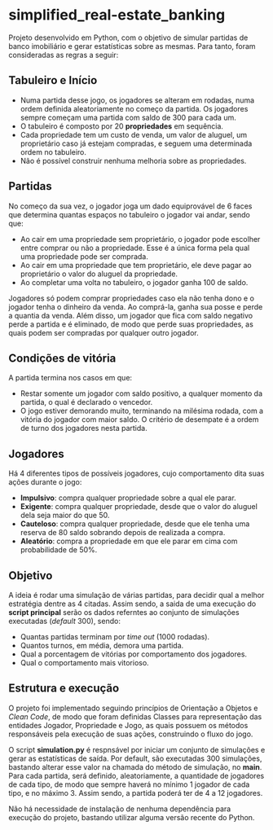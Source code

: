# simplified_real-estate_banking

Projeto desenvolvido em Python, com o objetivo de simular partidas de banco imobiliário e gerar estatísticas sobre as mesmas. Para tanto, foram consideradas as regras a seguir:

## Tabuleiro e Início
- Numa partida desse jogo, os jogadores se alteram em rodadas, numa ordem definida aleatoriamente no começo da partida. Os jogadores sempre começam uma partida com saldo de 300 para cada um.
- O tabuleiro é composto por 20 **propriedades** em sequência.
- Cada propriedade tem um custo de venda, um valor de aluguel, um proprietário caso já estejam compradas, e seguem uma determinada ordem no tabuleiro.
- Não é possível construir nenhuma melhoria sobre as propriedades.

## Partidas

No começo da sua vez, o jogador joga um dado equiprovável de 6 faces que determina quantas espaços no tabuleiro o jogador vai andar, sendo que:

- Ao cair em uma propriedade sem proprietário, o jogador pode escolher entre comprar ou não a propriedade. Esse é a única forma pela qual uma propriedade pode ser comprada.
- Ao cair em uma propriedade que tem proprietário, ele deve pagar ao proprietário o valor do aluguel da propriedade.
- Ao completar uma volta no tabuleiro, o jogador ganha 100 de saldo.

Jogadores só podem comprar propriedades caso ela não tenha dono e o jogador tenha o dinheiro da venda. Ao comprá-la, ganha sua posse e perde a quantia da venda. Além disso, um jogador que fica com saldo negativo perde a partida e é eliminado, de modo que perde suas propriedades, as quais podem ser compradas por qualquer outro jogador.

## Condições de vitória

A partida termina nos casos em que:

- Restar somente um jogador com saldo positivo, a qualquer momento da partida, o qual é declarado o vencedor.
- O jogo estiver demorando muito, terminando  na milésima rodada, com a vitória do jogador com maior saldo. O critério de desempate é a ordem de turno dos jogadores nesta
partida.

## Jogadores

Há 4 diferentes tipos de possíveis jogadores, cujo comportamento dita suas ações durante o jogo:

- **Impulsivo**: compra qualquer propriedade sobre a qual ele parar.
- **Exigente**: compra qualquer propriedade, desde que o valor do aluguel dela seja maior do que 50.
- **Cauteloso**: compra qualquer propriedade, desde que ele tenha uma reserva de 80 saldo sobrando depois de realizada a compra.
- **Aleatório**: compra a propriedade em que ele parar em cima com probabilidade de 50%.

## Objetivo

A ideia é rodar uma simulação de várias partidas, para decidir qual a melhor estratégia dentre as 4 citadas. Assim sendo, a saida de uma execução do **script principal** serão os dados referntes ao conjunto de simulações executadas (*default* 300), sendo:

- Quantas partidas terminam por *time out* (1000 rodadas).
- Quantos turnos, em média, demora uma partida.
- Qual a porcentagem de vitórias por comportamento dos jogadores.
- Qual o comportamento mais vitorioso.

## Estrutura e execução

O projeto foi implementado seguindo princípios de Orientação a Objetos e *Clean Code*, de modo que foram definidas Classes para representação das entidades Jogador, Propriedade e Jogo, as quais possuem os métodos responsáveis pela execução de suas ações, construindo o fluxo do jogo.

O script **simulation.py** é respnsável por iniciar um conjunto de simulações e gerar as estatísticas de saída. Por default, são executadas 300 simulações, bastando alterar esse valor na chamada do método de simulação, no __main__. Para cada partida, será definido, aleatoriamente, a quantidade de jogadores de cada tipo, de modo que sempre haverá no mínimo 1 jogador de cada tipo, e no máximo 3. Assim sendo, a partida poderá ter de 4 a 12 jogadores.

Não há necessidade de instalação de nenhuma dependência para execução do projeto, bastando utilizar alguma versão recente do Python.
